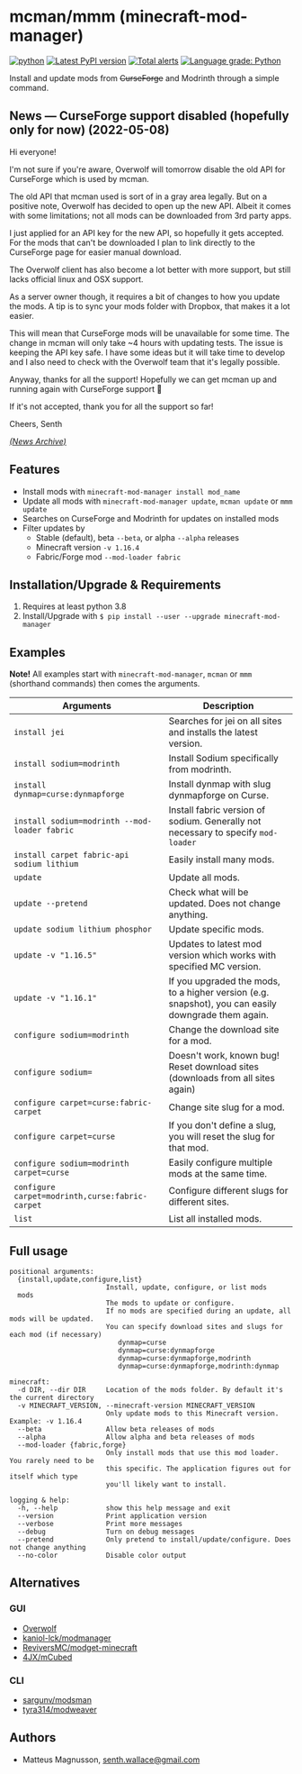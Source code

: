 # mcman/mmm (minecraft-mod-manager)

[![python](https://img.shields.io/pypi/pyversions/minecraft-mod-manager.svg)](https://pypi.python.org/pypi/minecraft-mod-manager)
[![Latest PyPI version](https://img.shields.io/pypi/v/minecraft-mod-manager.svg)](https://pypi.python.org/pypi/minecraft-mod-manager)
[![Total alerts](https://img.shields.io/lgtm/alerts/g/Senth/minecraft-mod-manager.svg?logo=lgtm&logoWidth=18)](https://lgtm.com/projects/g/Senth/minecraft-mod-manager/alerts/)
[![Language grade: Python](https://img.shields.io/lgtm/grade/python/g/Senth/minecraft-mod-manager.svg?logo=lgtm&logoWidth=18)](https://lgtm.com/projects/g/Senth/minecraft-mod-manager/context:python)

Install and update mods from ~~CurseForge~~ and Modrinth through a simple command.

## News — CurseForge support disabled (hopefully only for now) (2022-05-08)

Hi everyone!

I'm not sure if you're aware, Overwolf will tomorrow disable the old API for CurseForge which is used by mcman.

The old API that mcman used is sort of in a gray area legally.
But on a positive note, Overwolf has decided to open up the new API.
Albeit it comes with some limitations; not all mods can be downloaded from 3rd party apps.

I just applied for an API key for the new API, so hopefully it gets accepted.
For the mods that can't be downloaded I plan to link directly to the CurseForge page for easier manual download.

The Overwolf client has also become a lot better with more support, but still lacks official linux and OSX support.

As a server owner though, it requires a bit of changes to how you update the mods.
A tip is to sync your mods folder with Dropbox, that makes it a lot easier.

This will mean that CurseForge mods will be unavailable for some time.
The change in mcman will only take ~4 hours with updating tests.
The issue is keeping the API key safe.
I have some ideas but it will take time to develop and I also need to check with the
Overwolf team that it's legally possible.

Anyway, thanks for all the support!
Hopefully we can get mcman up and running again with CurseForge support 🙂

If it's not accepted, thank you for all the support so far!

Cheers,
Senth

_[(News Archive)](./NEWS.md)_

## Features

- Install mods with `minecraft-mod-manager install mod_name`
- Update all mods with `minecraft-mod-manager update`, `mcman update` or `mmm update`
- Searches on CurseForge and Modrinth for updates on installed mods
- Filter updates by
  - Stable (default), beta `--beta`, or alpha `--alpha` releases
  - Minecraft version `-v 1.16.4`
  - Fabric/Forge mod `--mod-loader fabric`

## Installation/Upgrade & Requirements

1. Requires at least python 3.8
1. Install/Upgrade with `$ pip install --user --upgrade minecraft-mod-manager`

## Examples

**Note!** All examples start with `minecraft-mod-manager`, `mcman` or `mmm`
(shorthand commands) then comes the arguments.

| Arguments                                       | Description                                                                                         |
| ----------------------------------------------- | --------------------------------------------------------------------------------------------------- |
| `install jei`                                   | Searches for jei on all sites and installs the latest version.                                      |
| `install sodium=modrinth`                       | Install Sodium specifically from modrinth.                                                          |
| `install dynmap=curse:dynmapforge`              | Install dynmap with slug dynmapforge on Curse.                                                      |
| `install sodium=modrinth --mod-loader fabric`   | Install fabric version of sodium. Generally not necessary to specify `mod-loader`                   |
| `install carpet fabric-api sodium lithium`      | Easily install many mods.                                                                           |
| `update`                                        | Update all mods.                                                                                    |
| `update --pretend`                              | Check what will be updated. Does not change anything.                                               |
| `update sodium lithium phosphor`                | Update specific mods.                                                                               |
| `update -v "1.16.5"`                            | Updates to latest mod version which works with specified MC version.                                |
| `update -v "1.16.1"`                            | If you upgraded the mods, to a higher version (e.g. snapshot), you can easily downgrade them again. |
| `configure sodium=modrinth`                     | Change the download site for a mod.                                                                 |
| `configure sodium=`                             | Doesn't work, known bug! Reset download sites (downloads from all sites again)                      |
| `configure carpet=curse:fabric-carpet`          | Change site slug for a mod.                                                                         |
| `configure carpet=curse`                        | If you don't define a slug, you will reset the slug for that mod.                                   |
| `configure sodium=modrinth carpet=curse`        | Easily configure multiple mods at the same time.                                                    |
| `configure carpet=modrinth,curse:fabric-carpet` | Configure different slugs for different sites.                                                      |
| `list`                                          | List all installed mods.                                                                            |

## Full usage

```none
positional arguments:
  {install,update,configure,list}
                        Install, update, configure, or list mods
  mods
                        The mods to update or configure.
                        If no mods are specified during an update, all mods will be updated.
                        You can specify download sites and slugs for each mod (if necessary)
                           dynmap=curse
                           dynmap=curse:dynmapforge
                           dynmap=curse:dynmapforge,modrinth
                           dynmap=curse:dynmapforge,modrinth:dynmap

minecraft:
  -d DIR, --dir DIR     Location of the mods folder. By default it's the current directory
  -v MINECRAFT_VERSION, --minecraft-version MINECRAFT_VERSION
                        Only update mods to this Minecraft version. Example: -v 1.16.4
  --beta                Allow beta releases of mods
  --alpha               Allow alpha and beta releases of mods
  --mod-loader {fabric,forge}
                        Only install mods that use this mod loader. You rarely need to be
                        this specific. The application figures out for itself which type
                        you'll likely want to install.

logging & help:
  -h, --help            show this help message and exit
  --version             Print application version
  --verbose             Print more messages
  --debug               Turn on debug messages
  --pretend             Only pretend to install/update/configure. Does not change anything
  --no-color            Disable color output
```

## Alternatives

### GUI

- [Overwolf](https://www.overwolf.com/)
- [kaniol-lck/modmanager](https://github.com/kaniol-lck/modmanager)
- [ReviversMC/modget-minecraft](https://github.com/ReviversMC/modget-minecraft)
- [4JX/mCubed](https://github.com/4JX/mCubed)

### CLI

- [sargunv/modsman](https://github.com/sargunv/modsman)
- [tyra314/modweaver](https://github.com/tyra314/modweaver)

## Authors

- Matteus Magnusson, senth.wallace@gmail.com
